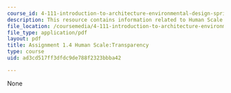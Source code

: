 ```yaml
---
course_id: 4-111-introduction-to-architecture-environmental-design-spring-2014
description: This resource contains information related to Human Scale:Transparency.
file_location: /coursemedia/4-111-introduction-to-architecture-environmental-design-spring-2014/ad3cd517ff3dfdc9de788f2323bbba42_MIT4_111S14_Assignment_1.4.pdf
file_type: application/pdf
layout: pdf
title: Assignment 1.4 Human Scale:Transparency
type: course
uid: ad3cd517ff3dfdc9de788f2323bbba42

---
```

None
